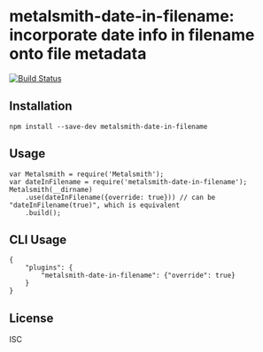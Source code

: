 metalsmith-date-in-filename: incorporate date info in filename onto file metadata
====

[![Build Status](https://travis-ci.org/sanx/metalsmith-date-in-filename.svg?branch=master)](https://travis-ci.org/sanx/metalsmith-date-in-filename)

Installation
----

`npm install --save-dev metalsmith-date-in-filename`

Usage
----

    var Metalsmith = require('Metalsmith');
    var dateInFilename = require('metalsmith-date-in-filename');
    Metalsmith(__dirname)
        .use(dateInFilename({override: true})) // can be "dateInFilename(true)", which is equivalent
        .build();


CLI Usage
----

    {
        "plugins": {
            "metalsmith-date-in-filename": {"override": true}
        }
    }

    
License
----

ISC

